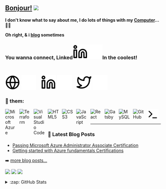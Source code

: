 ## [Bonjour!] <img src="https://raw.githubusercontent.com/MartinHeinz/MartinHeinz/master/wave.gif" width="30px"> 

<!-- [![YouTube Channel Subscribers](https://img.shields.io/youtube/channel/subscribers/UCDCHcqyeQgJ-jVSd6VJkbCw?logo=youtube&logoColor=red&style=for-the-badge)][youtube]
[![Website](https://img.shields.io/website?label=here.com&style=for-the-badge&url=https%3A%2F%2Fcodestackr.com)](https://yahya-abulhaj.com)
[![Twitter Follow](https://img.shields.io/twitter/follow/codeSTACKr?color=1DA1F2&logo=twitter&style=for-the-badge)](https://twitter.com/...)

[![Visual Studio Marketplace Rating (Stars)](https://img.shields.io/visual-studio-marketplace/stars/-theme?label=codeSTACKr%20VS%20Code%20Theme&logo=visualstudiocode&logoColor=ff652f&style=for-the-badge)](https://marketplace.visualstudio.com/items?itemName=theme) -->



**I don't know what to say about me,
 I do lots of things with my [Computer]...👨‍💻**
 
 **Oh right, & i [blog] sometimes**



### You wanna connect, Linked[![website](./img/linkedin-light.svg)](https://www.linkedin.com/in/yahya-abulhaj#gh-light-mode-only)[![website](./img/linkedin-dark.svg)](https://www.linkedin.com/in/yahya-abulhaj#gh-dark-mode-only)In the coolest!
&nbsp;&nbsp;

[![website](./img/globe-light.svg)](https://www.itzyahya.tech#gh-light-mode-only)
[![website](./img/globe-dark.svg)](https://www.itzyahya.tech#gh-dark-mode-only)
&nbsp;&nbsp;
[![website](./img/linkedin-light.svg)](https://www.linkedin.com/in/yahya-abulhaj#gh-light-mode-only)
[![website](./img/linkedin-dark.svg)](https://www.linkedin.com/in/yahya-abulhaj#gh-dark-mode-only)
&nbsp;&nbsp;
[![website](./img/twitter-light.svg)](https://twitter.com/AbulhajYahya/#gh-light-mode-only)
[![website](./img/twitter-dark.svg)](https://twitter.com/AbulhajYahya/#gh-dark-mode-only)

<!-- &nbsp;&nbsp;
[![website](./img/youtube-light.svg)](https://youtube.com/..#gh-light-mode-only)
[![website](./img/youtube-dark.svg)](https://youtube.com/..#gh-dark-mode-only)
&nbsp;&nbsp;
[![website](./img/twitter-light.svg)](https://twitter.com/......#gh-light-mode-only)
[![website](./img/twitter-dark.svg)](https://twitter.com/....#gh-dark-mode-only) -->


### 💖 them:
<img align="left" alt="Microsoft Azure" width="36px" src="https://cdn.worldvectorlogo.com/logos/azure-1.svg" style="padding-right:10px;" />
<img align="left" alt="Terraform" width="36px" src="https://cdn.worldvectorlogo.com/logos/terraform-enterprise.svg" style="padding-right:10px;" />
<img align="left" alt="Visual Studio Code" width="36px" src="https://cdn.jsdelivr.net/gh/devicons/devicon/icons/vscode/vscode-original.svg" style="padding-right:10px;" />
<img align="left" alt="HTML5" width="36px" src="https://cdn.jsdelivr.net/gh/devicons/devicon/icons/html5/html5-original.svg" style="padding-right:10px;" />
<img align="left" alt="CSS3" width="36px" src="https://cdn.jsdelivr.net/gh/devicons/devicon/icons/css3/css3-original.svg" style="padding-right:10px;" />
<img align="left" alt="JavaScript" width="36px" src="https://cdn.jsdelivr.net/gh/devicons/devicon/icons/javascript/javascript-original.svg" style="padding-right:10px;" />
<img align="left" alt="React" width="36px" src="https://cdn.jsdelivr.net/gh/devicons/devicon/icons/react/react-original.svg" style="padding-right:10px;" />
<img align="left" alt="Gatsby" width="36px" src="https://cdn.jsdelivr.net/gh/devicons/devicon/icons/gatsby/gatsby-original.svg" style="padding-right:10px;" />
<img align="left" alt="MySQL" width="36px" src="https://cdn.jsdelivr.net/gh/devicons/devicon/icons/mysql/mysql-original.svg" style="padding-right:10px;" />
<img align="left" alt="GitHub" width="36px" src="https://user-images.githubusercontent.com/3369400/139447912-e0f43f33-6d9f-45f8-be46-2df5bbc91289.png" style="padding-right:10px;" />
<img align="left" alt="Terminal" width="36px" src="./img/terminal-light.svg" />


<!-- [<img align="left" alt="Node.js" width="26px" src="https://cdn.jsdelivr.net/gh/devicons/devicon/icons/nodejs/nodejs-original.svg" style="padding-right:10px;" />][]

[<img align="left" alt="MongoDB" width="26px" src="https://cdn.jsdelivr.net/gh/devicons/devicon/icons/mongodb/mongodb-original.svg" style="padding-right:10px;" />][]

[<img align="left" alt="Git" width="26px" src="https://cdn.jsdelivr.net/gh/devicons/devicon/icons/git/git-original.svg" style="padding-right:10px;" />][]


[<img align="left" alt="Terminal" width="26px" src="./img/terminal-light.svg" />](https://www.youtube.com/playlist?list=PLkwxH9e_vrAJ0WbEsFA9W3I1W-g_BTsbt#gh-light-mode-only)
[<img align="left" alt="Terminal" width="26px" src="./img/terminal-dark.svg" />](https://www.youtube.com/playlist?list=PLkwxH9e_vrAJ0WbEsFA9W3I1W-g_BTsbt#gh-dark-mode-only)
 -->
<br />
<br />

<!-- 
planning on
### 📺 Latest YouTube Videos


- [title](https://www.youtube.com/watch?)
- [title](https://www.youtube.com/watch?)
- [title](https://www.youtube.com/watch?)
- [title](https://www.youtube.com/watch?)
- [title](https://www.youtube.com/watch?)
<!-- YOUTUBE:END -->
<!-- 
➡️ [more videos...](https://youtube.com/)
 -->

---

### 📕 Latest Blog Posts

<!-- BLOG-POST-LIST:START -->
- [Passing Microsoft Azure Administrator Associate Certification](https://blog.yahya-abulhaj.dev/passing-microsoft-azure-administrator-associate-certification)
- [Getting started with Azure fundamentals Certifications](https://blog.yahya-abulhaj.dev/getting-started-with-microsoft-azure-fundamentals-certifications)

<!-- BLOG-POST-LIST:END -->

➡️ [more blog posts...](https://yahya-abulhaj.hashnode.dev)

![](https://raw.githubusercontent.com/Y4HYA4/Y4HYA4/master/profile-summary-card-output/solarized_dark/0-profile-details.svg)
![](https://raw.githubusercontent.com/Y4HYA4/Y4HYA4/master/profile-summary-card-output/github_dark/1-repos-per-language.svg)
![](https://raw.githubusercontent.com/Y4HYA4/Y4HYA4/master/profile-summary-card-output/github_dark/2-most-commit-language.svg)


<details>
  <summary>:zap: GitHub Stats</summary>

  <img align="left" alt="Y4HYA4's GitHub Stats" src="https://github-readme-stats.vercel.app/api?username=Y4HYA4&show_icons=true&hide_border=false&title_color=ff652f&icon_color=FFE400&bg_color=09131B&text_color=ffffff&border_color=0c1a25" />
<!--
</details>

<details>
   <summary>:zap: Recent GitHub Activity</summary>
   <!--START_SECTION:activity-->

   <!--END_SECTION:activity

   </details>
   
   -->

[Blog]: https://blog.yahya-abulhaj.dev
[Computer]: https://degree.yahya-abulhaj.dev
[Bonjour!]: https://www.itzyahya.tech
[Computer Engineering]: https://degree.yahya-abulhaj.dev
[website]: https://www.itzyahya.tech
[Here]: https://blog.yahya-abulhaj.dev
[Yahya]: https://www.itzyahya.tech
[twitter]: https://twitter.com/
[youtube]: https://youtube.com/
[instagram]: https://www.instagram.com/yahya_abulhaj
[linkedin]: www.linkedin.com/in/yahya-abulhaj
[webdevplaylist]: https://www.youtube.com/playlist?...............


